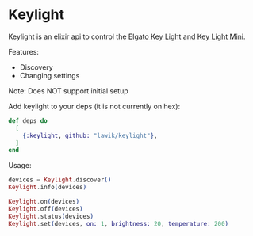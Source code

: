 # Keylight

Keylight is an elixir api to control the [Elgato Key Light](https://www.elgato.com/en/key-light) and [Key Light Mini](https://www.elgato.com/en/key-light-mini).

Features:
- Discovery
- Changing settings

Note: Does NOT support initial setup

Add keylight to your deps (it is not currently on hex):

```elixir
def deps do
  [
    {:keylight, github: "lawik/keylight"},
  ]
end
```

Usage:

```elixir
devices = Keylight.discover()
Keylight.info(devices)

Keylight.on(devices)
Keylight.off(devices)
Keylight.status(devices)
Keylight.set(devices, on: 1, brightness: 20, temperature: 200)
```
